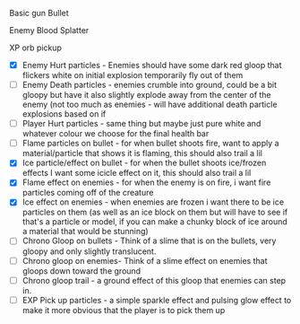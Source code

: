 Basic gun Bullet

Enemy Blood Splatter

XP orb pickup

- [x] Enemy Hurt particles - Enemies should have some dark red gloop that flickers white on initial explosion temporarily fly out of them 
- [ ] Enemy Death particles - enemies crumble into ground, could be a bit gloopy but have it also slightly explode away from the center of the enemy (not too much as enemies - will have additional death particle explosions based on if 
- [ ] Player Hurt particles - same thing but maybe just pure white and whatever colour we choose for the final health bar
- [ ] Flame particles on bullet - for when bullet shoots fire, want to apply a material/particle that shows it is flaming, this should also trail a lil
- [x] Ice particle/effect on bullet - for when the bullet shoots ice/frozen effects I want some icicle effect on it, this should also trail a lil 
- [x] Flame effect on enemies - for when the enemy is on fire, i want fire particles coming off of the creature
- [x] Ice effect on enemies - when enemies are frozen i want there to be ice particles on them (as well as an ice block on them but will have to see if that's a particle or model, if you can make a chunky block of ice around a material that would be stunning) 
- [ ] Chrono Gloop on bullets - Think of a slime that is on the bullets, very gloopy and only slightly translucent.  
- [ ] Chrono gloop on enemies- Think of a slime effect on enemies that gloops down toward the ground 
- [ ] Chrono gloop trail - a ground effect of this gloop that enemies can step in.
- [ ] EXP Pick up particles - a simple sparkle effect and pulsing glow effect to make it more obvious that the player is to pick them up
